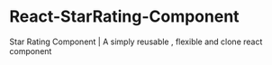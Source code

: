 # React-StarRating-Component
 Star Rating Component |  A simply reusable , flexible and clone react component

